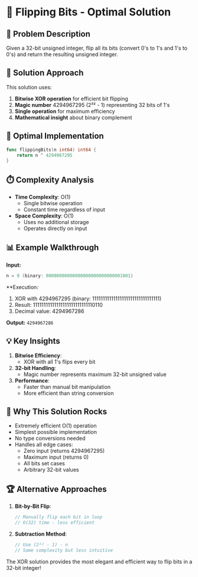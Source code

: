 # 🔄 Flipping Bits - Optimal Solution

## 🎯 Problem Description
Given a 32-bit unsigned integer, flip all its bits (convert 0's to 1's and 1's to 0's) and return the resulting unsigned integer.

## 🧠 Solution Approach
This solution uses:
1. **Bitwise XOR operation** for efficient bit flipping
2. **Magic number** 4294967295 (2³² - 1) representing 32 bits of 1's
3. **Single operation** for maximum efficiency
4. **Mathematical insight** about binary complement

## 🚀 Optimal Implementation
```go
func flippingBits(n int64) int64 {
    return n ^ 4294967295
}
```

## ⏱️ Complexity Analysis
- **Time Complexity**: O(1)
  - Single bitwise operation
  - Constant time regardless of input
- **Space Complexity**: O(1)
  - Uses no additional storage
  - Operates directly on input

## 📊 Example Walkthrough
**Input:**
```go
n = 9 (binary: 00000000000000000000000000001001)
```

**Execution:
1. XOR with 4294967295 (binary: 11111111111111111111111111111111)
2. Result: 11111111111111111111111111110110
3. Decimal value: 4294967286

**Output:** `4294967286`

## 💡 Key Insights
1. **Bitwise Efficiency**:
   - XOR with all 1's flips every bit
2. **32-bit Handling**:
   - Magic number represents maximum 32-bit unsigned value
3. **Performance**:
   - Faster than manual bit manipulation
   - More efficient than string conversion

## 🌟 Why This Solution Rocks
- Extremely efficient O(1) operation
- Simplest possible implementation
- No type conversions needed
- Handles all edge cases:
  - Zero input (returns 4294967295)
  - Maximum input (returns 0)
  - All bits set cases
  - Arbitrary 32-bit values

## 🏆 Alternative Approaches
1. **Bit-by-Bit Flip**:
   ```go
   // Manually flip each bit in loop
   // O(32) time - less efficient
   ```
2. **Subtraction Method**:
   ```go
   // Use (2³² - 1) - n
   // Same complexity but less intuitive
   ```

The XOR solution provides the most elegant and efficient way to flip bits in a 32-bit integer!